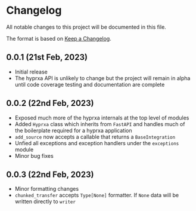 # Changelog

All notable changes to this project will be documented in this file.

The format is based on [Keep a Changelog](https://keepachangelog.com/en/1.0.0/).

## 0.0.1 (21st Feb, 2023)

- Initial release
- The hyprxa API is unlikely to change but the project will remain in alpha until code coverage testing and documentation are complete

## 0.0.2 (22nd Feb, 2023)

- Exposed much more of the hyprxa internals at the top level of modules
- Added `Hyprxa` class which inherits from `FastAPI` and handles much of the boilerplate required for a hyprxa application
- `add_source` now accepts a callable that returns a `BaseIntegration`
- Unfied all exceptions and exception handlers under the `exceptions` module
- Minor bug fixes

## 0.0.3 (22nd Feb, 2023)

- Minor formatting changes
- `chunked_transfer` accepts `Type[None]` formatter. If `None` data will be written directly to `writer`